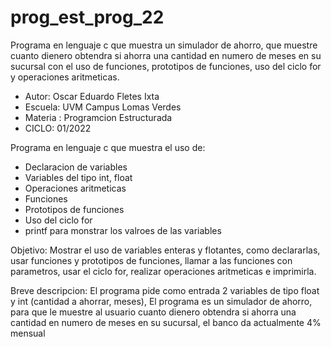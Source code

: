 # prog_est_prog_22
Programa en lenguaje c que muestra un simulador de ahorro, que muestre cuanto dienero obtendra si ahorra una cantidad en numero de meses en su sucursal con el uso de funciones, prototipos de funciones, uso del ciclo for y operaciones aritmeticas.
* Autor: Oscar Eduardo Fletes Ixta
* Escuela: UVM Campus Lomas Verdes
* Materia : Programcion Estructurada
* CICLO: 01/2022

Programa en lenguaje c que muestra el uso de:
* Declaracion de variables 
* Variables del tipo int, float
* Operaciones aritmeticas 
* Funciones
* Prototipos de funciones
* Uso del ciclo for
* printf para monstrar los valroes de las variables

Objetivo:
Mostrar el uso de variables enteras y flotantes, como declararlas, usar funciones y prototipos de funciones, llamar a las funciones con parametros, usar el ciclo for, realizar operaciones aritmeticas e imprimirla.

Breve descripcion:
El programa  pide como entrada 2 variables de tipo float y int (cantidad a ahorrar, meses),
El programa es un simulador de ahorro, para que le muestre al usuario cuanto dienero obtendra si ahorra una cantidad en numero de meses en su sucursal, el banco da actualmente 4% mensual
